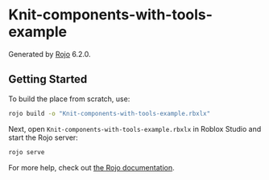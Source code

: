 # Knit-components-with-tools-example
Generated by [Rojo](https://github.com/rojo-rbx/rojo) 6.2.0.

## Getting Started
To build the place from scratch, use:

```bash
rojo build -o "Knit-components-with-tools-example.rbxlx"
```

Next, open `Knit-components-with-tools-example.rbxlx` in Roblox Studio and start the Rojo server:

```bash
rojo serve
```

For more help, check out [the Rojo documentation](https://rojo.space/docs).